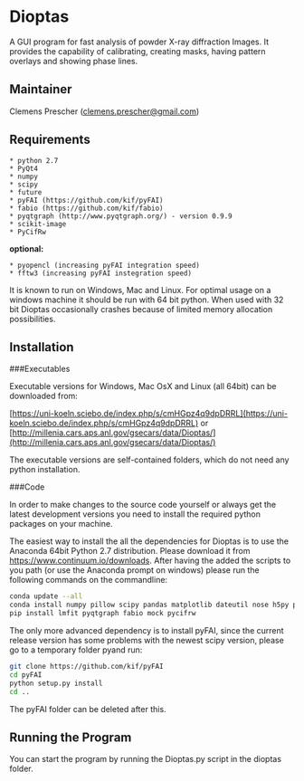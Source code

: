 Dioptas
======

A GUI program for fast analysis of powder X-ray diffraction Images. It provides the capability of calibrating, 
creating masks, having pattern overlays and showing phase lines.

Maintainer
----------

Clemens Prescher (clemens.prescher@gmail.com)

Requirements
------------
    * python 2.7
    * PyQt4
    * numpy
    * scipy
    * future
    * pyFAI (https://github.com/kif/pyFAI)
    * fabio (https://github.com/kif/fabio)
    * pyqtgraph (http://www.pyqtgraph.org/) - version 0.9.9
    * scikit-image
    * PyCifRw

<b>optional:</b>

    * pyopencl (increasing pyFAI integration speed)
    * fftw3 (increasing pyFAI instegration speed)

It is known to run on Windows, Mac and Linux. For optimal usage on a windows machine it should be run with 64 bit
python. When used with 32 bit Dioptas occasionally crashes because of limited memory allocation possibilities.

Installation
------------

###Executables

Executable versions for Windows, Mac OsX and Linux (all 64bit) can be downloaded from:

[https://uni-koeln.sciebo.de/index.php/s/cmHGpz4q9dpDRRL](https://uni-koeln.sciebo.de/index.php/s/cmHGpz4q9dpDRRL)
or
[http://millenia.cars.aps.anl.gov/gsecars/data/Dioptas/](http://millenia.cars.aps.anl.gov/gsecars/data/Dioptas/)

The executable versions are self-contained folders, which do not need any python installation.

###Code

In order to make changes to the source code yourself or always get the latest development versions you need to install
the required python packages on your machine.

The easiest way to install the all the dependencies for Dioptas is to use the Anaconda 64bit Python 2.7 distribution.
Please download it from https://www.continuum.io/downloads. After having the added the scripts to you path (or use the
Anaconda prompt on windows) please run the following commands on the commandline:

```bash
conda update --all
conda install numpy pillow scipy pandas matplotlib dateutil nose h5py pyqt scikit-image cython future
pip install lmfit pyqtgraph fabio mock pycifrw
```

The only more advanced dependency is to install pyFAI, since the current release version has some problems with the
newest scipy version, please go to a temporary folder pyand run:

```bash
git clone https://github.com/kif/pyFAI
cd pyFAI
python setup.py install
cd ..
```

The pyFAI folder can be deleted after this.

Running the Program
------------------

You can start the program by running the Dioptas.py script in the dioptas folder.
